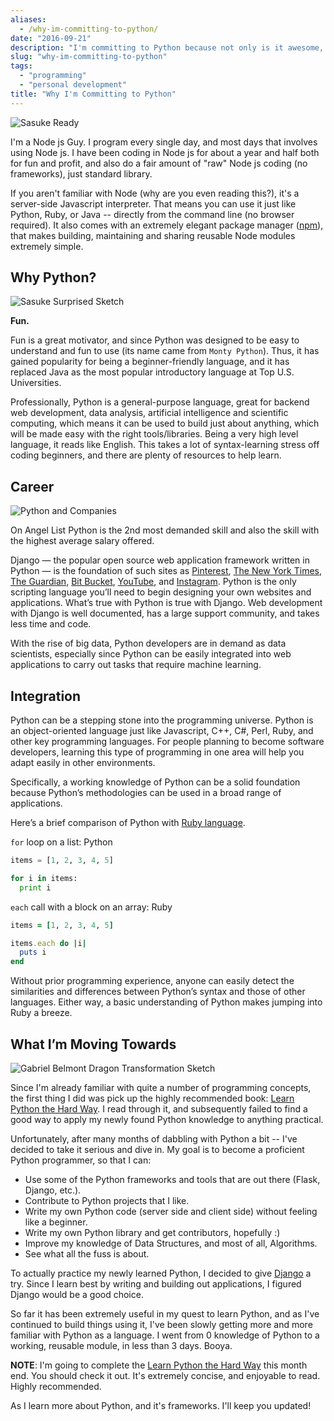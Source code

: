 ```yaml
---
aliases:
  - /why-im-committing-to-python/
date: "2016-09-21"
description: "I'm committing to Python because not only is it awesome, but it's a great way to improve my OOP chops. It's a language for one's soul."
slug: "why-im-committing-to-python"
tags:
  - "programming"
  - "personal development"
title: "Why I'm Committing to Python"
---
```



![Sasuke Ready][]


I'm a Node js Guy. I program every single day, and most days that involves using Node js. I have been coding in Node js for about a year and half both for fun and profit, and also do a fair amount of "raw" Node js coding (no frameworks), just standard library.

If you aren't familiar with Node (why are you even reading this?), it's a server-side Javascript interpreter. That means you can use it just like Python, Ruby, or Java -- directly from the command line (no browser required). It also comes with an extremely elegant package manager ([npm][]), that makes building, maintaining and sharing reusable Node modules extremely simple.

## Why Python?

![Sasuke Surprised Sketch][]


**Fun.**

Fun is a great motivator, and since Python was designed to be easy to understand and fun to use (its name came from `Monty Python`). Thus, it has gained popularity for being a beginner-friendly language, and it has replaced Java as the most popular introductory language at Top U.S. Universities.

Professionally, Python is a general-purpose language, great for backend web development, data analysis, artificial intelligence and scientific computing, which means it can be used to build just about anything, which will be made easy with the right tools/libraries. Being a very high level language, it reads like English. This takes a lot of syntax-learning stress off coding beginners, and there are plenty of resources to help learn.

## Career

![Python and Companies][]


On Angel List Python is the 2nd most demanded skill and also the skill with the highest average salary offered.

Django — the popular open source web application framework written in Python — is the foundation of such sites as [Pinterest][], [The New York Times][], [The Guardian][], [Bit Bucket][], [YouTube][], and [Instagram][]. Python is the only scripting language you’ll need to begin designing your own websites and applications. What’s true with Python is true with Django. Web development with Django is well documented, has a large support community, and takes less time and code.

With the rise of big data, Python developers are in demand as data scientists, especially since Python can be easily integrated into web applications to carry out tasks that require machine learning.

## Integration

Python can be a stepping stone into the programming universe. Python is an object-oriented language just like Javascript, C++, C#, Perl, Ruby, and other key programming languages. For people planning to become software developers, learning this type of programming in one area will help you adapt easily in other environments.

Specifically, a working knowledge of Python can be a solid foundation because Python’s methodologies can be used in a broad range of applications.

Here’s a brief comparison of Python with [Ruby language][].

`for` loop on a list: Python

```python
items = [1, 2, 3, 4, 5]

for i in items:
  print i
```

`each` call with a block on an array: Ruby

```ruby
items = [1, 2, 3, 4, 5]

items.each do |i|
  puts i
end
```

Without prior programming experience, anyone can easily detect the similarities and differences between Python’s syntax and those of other languages. Either way, a basic understanding of Python makes jumping into Ruby a breeze.

## What I’m Moving Towards

![Gabriel Belmont Dragon Transformation Sketch][]


Since I'm already familiar with quite a number of programming concepts, the first thing I did was pick up the highly recommended book: [Learn Python the Hard Way][]. I read through it, and subsequently failed to find a good way to apply my newly found Python knowledge to anything practical.

Unfortunately, after many months of dabbling with Python a bit -- I've decided to take it serious and dive in. My goal is to become a proficient Python programmer, so that I can:

- Use some of the Python frameworks and tools that are out there (Flask, Django, etc.).
- Contribute to Python projects that I like.
- Write my own Python code (server side and client side) without feeling like a beginner.
- Write my own Python library and get contributors, hopefully :)
- Improve my knowledge of Data Structures, and most of all, Algorithms.
- See what all the fuss is about.

To actually practice my newly learned Python, I decided to give [Django][] a try. Since I learn best by writing and building out applications, I figured Django would be a good choice.

So far it has been extremely useful in my quest to learn Python, and as I've continued to build things using it, I've been slowly getting more and more familiar with Python as a language. I went from 0 knowledge of Python to a working, reusable module, in less than 3 days. Booya.

**NOTE**: I'm going to complete the [Learn Python the Hard Way][] this month end. You should check it out. It's extremely concise, and enjoyable to read. Highly recommended.

As I learn more about Python, and it's frameworks. I'll keep you updated!


  [Sasuke Ready]: /static/images/2016/sasuke-ready.gif "Sasuke Ready"
  [Sasuke Surprised Sketch]: /static/images/2016/sasuke-surprised-sketch.jpg "Sasuke Surprised Sketch"
  [npm]: http://npmjs.org/ "npm"
  [Python and Companies]: /static/images/2016/python-and-companies.png "Python and Companies"
  [Gabriel Belmont Dragon Transformation Sketch]: /static/images/2016/gabriel-belmont-dragon-transformation-sketch.gif "Gabriel Belmont Dragon Transformation Sketch"
  [Ruby language]: https://www.ruby-lang.org/en/ "Ruby language"
  [Pinterest]: https://www.pinterest.com "Pinterest"
  [The New York Times]: http://www.nytimes.com "The New York Times"
  [The Guardian]: https://www.theguardian.com/uk "The Guardian"
  [Bit Bucket]: https://bitbucket.org "Bit Bucket"
  [YouTube]: https://www.youtube.com "YouTube"
  [Instagram]: https://www.instagram.com "Instagram"
  [Django]: https://www.djangoproject.com "Django"
  [Learn Python the Hard Way]: https://learnpythonthehardway.org "Learn Python the Hard Way"
